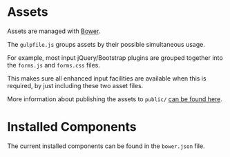 # Assets

Assets are managed with [Bower](http://bower.io/).

The `gulpfile.js` groups assets by their possible simultaneous usage.

For example, most input jQuery/Bootstrap plugins are grouped together into the
 `forms.js` and `forms.css` files.

This makes sure all enhanced input facilities are available when this is
 required, by just including these two asset files.

More information about publishing the assets to `public/` 
[can be found here](http://laravelcoding.com/blog/laravel-5-beauty-using-bower).

# Installed Components

The current installed components can be found in the `bower.json` file.
